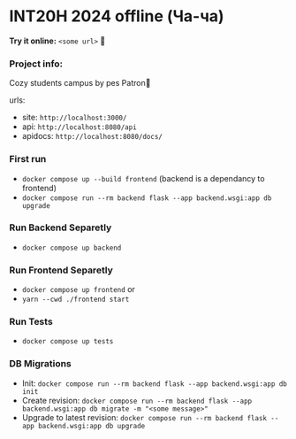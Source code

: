 # INT20H 2024 offline (Ча-ча)

**Try it online:** `<some url>` 🚀

### Project info:

Cozy students campus by pes Patron🐶

urls:

- site: `http://localhost:3000/`
- api: `http://localhost:8080/api`
- apidocs: `http://localhost:8080/docs/`

### First run

- `docker compose up --build frontend` (backend is a dependancy to frontend)
- `docker compose run --rm backend flask --app backend.wsgi:app db upgrade`

### Run Backend Separetly

- `docker compose up backend`

### Run Frontend Separetly

- `docker compose up frontend`
  or
- `yarn --cwd ./frontend start`

### Run Tests

- `docker compose up tests`

### DB Migrations

- Init: `docker compose run --rm backend flask --app backend.wsgi:app db init`
- Create revision: `docker compose run --rm backend flask --app backend.wsgi:app db migrate -m "<some message>"`
- Upgrade to latest revision: `docker compose run --rm backend flask --app backend.wsgi:app db upgrade`
